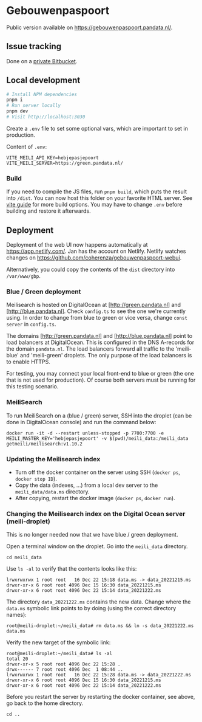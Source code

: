 # Gebouwenpaspoort

Public version available on https://gebouwenpaspoort.pandata.nl/.

## Issue tracking

Done on a
[private Bitbucket](https://bitbucket.org/coherenza/gebouwenpaspoort/issues).

## Local development

```sh
# Install NPM dependencies
pnpm i
# Run server locally
pnpm dev
# Visit http://localhost:3030
```

Create a `.env` file to set some optional vars, which are important to set in
production.

Content of `.env`:

```
VITE_MEILI_API_KEY=hebjepasjepoort
VITE_MEILI_SERVER=https://green.pandata.nl/
```

### Build

If you need to compile the JS files, run `pnpm build`, which puts the result
into `/dist`. You can now host this folder on your favorite HTML server. See
[vite guide](https://vitejs.dev/guide/build.html) for more build options. You
may have to change `.env` before building and restore it afterwards.

## Deployment

Deployment of the web UI now happens automatically at https://app.netlify.com/.
Jan has the account on Netlify. Netlify watches changes on
https://github.com/coherenza/gebouwenpaspoort-webui.

Alternatively, you could copy the contents of the `dist` directory into
`/var/www/gbp`.

### Blue / Green deployment

Meilisearch is hosted on DigitalOcean at [http://green.pandata.nl] and
[http://blue.pandata.nl]. Check `config.ts` to see the one we're currently
using. In order to change from blue to green or vice versa, change
`const server` in `config.ts`.

The domains [http://green.pandata.nl] and [http://blue.pandata.nl] point to load
balancers at DigitalOcean. This is configured in the DNS A-records for the
domain `pandata.nl`. The load balancers forward all traffic to the 'meili-blue'
and 'meili-green' droplets. The only purpose of the load balancers is to enable
HTTPS.

For testing, you may connect your local front-end to blue or green (the one that
is not used for production). Of course both servers must be running for this
testing scenario.

### MeiliSearch

To run MeiliSearch on a (blue / green) server, SSH into the droplet (can be done
in DigitalOcean console) and run the command below:

```
docker run -it -d --restart unless-stopped -p 7700:7700 -e MEILI_MASTER_KEY='hebjepasjepoort' -v $(pwd)/meili_data:/meili_data getmeili/meilisearch:v1.10.2
```

### Updating the Meilisearch index

- Turn off the docker container on the server using SSH (`docker ps`,
  `docker stop ID`).
- Copy the data (indexes, ...) from a local dev server to the
  `meili_data/data.ms` directory.
- After copying, restart the docker image (`docker ps`, `docker run`).

### Changing the Meilisearch index on the Digital Ocean server (meili-droplet)

This is no longer needed now that we have blue / green deployment.

Open a terminal window on the droplet. Go into the `meili_data` directory.

```
cd meili_data
```

Use `ls -al` to verify that the contents looks like this:

```
lrwxrwxrwx 1 root root   16 Dec 22 15:18 data.ms -> data_20221215.ms
drwxr-xr-x 6 root root 4096 Dec 15 16:30 data_20221215.ms
drwxr-xr-x 6 root root 4096 Dec 22 15:14 data_20221222.ms
```

The directory `data_20221222.ms` contains the new data. Change where the
`data.ms` symbolic link points to by doing (using the correct directory names):

```
root@meili-droplet:~/meili_data# rm data.ms && ln -s data_20221222.ms data.ms
```

Verify the new target of the symbolic link:

```
root@meili-droplet:~/meili_data# ls -al
total 20
drwxr-xr-x 5 root root 4096 Dec 22 15:28 .
drwx------ 7 root root 4096 Dec  1 08:44 ..
lrwxrwxrwx 1 root root   16 Dec 22 15:28 data.ms -> data_20221222.ms
drwxr-xr-x 6 root root 4096 Dec 15 16:30 data_20221215.ms
drwxr-xr-x 6 root root 4096 Dec 22 15:14 data_20221222.ms
```

Before you restart the server by restarting the docker container, see above, go
back to the home directory.

```
cd ..
```
